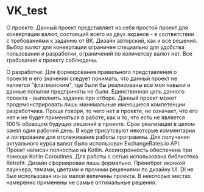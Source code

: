 # VK_test
О проекте: 
  Данный проект представляет из себя простой проект для конвертации валют, состоящий всего из двух экранов - в соответствии с требованиями к заданию от ВК. Дизайн авторский, как и все решения. Выбор валют для конвертации ограничен специально для удобства пользования и разработки, ограничений по количетсву валют нет. Все требования к проекту соблюдены.

О разработке:
  Для формирования правильного представления о проекте и его значении следует понимать, что данный проект не является "флагманским", где были бы реализованы все мои навыки и данные попытки предприняты не были. Единственная цель данного проекта - выполнить задание при отборе. Данный проект может продемонстрировать лишь минимальные имеющиеся компетенции разработчика. Проще говоря, то чего нет в проекте, не означает, что его нет и не будет применяться в работе, как и то, что есть не является 100% образцом будущих решений в проекте.
  Срок реализации в целом занял один рабочий день. 
  В коде присутсвуют некоторые комментарии и логирование для отслеживание работы программы.
  Для получения актуального курса валют было использован ExchangeRates.io API.
  Проект написан полностью на Kotlin.
  Ассинхронность обеспечена при помощи Kotlin Coroutines. Для работы с сетью использована библиотека Retrofit.
  Дизайн сформирован лишь формально. Пренебрег иконкой лаунчера, темами, цветами и прочими решениями по дизайну UI. 
  DI не был использован из-за малой величины проекта.
  В некоторых местах намеренно применены не самые оптимальные решения.
